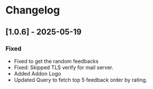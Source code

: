 # Changelog

## [1.0.6] - 2025-05-19

### Fixed
- Fixed to get the random feedbacks
- Fixed: Skipped TLS verify for mail server.
- Added Addon Logo
- Updated Query to fetch top 5 feedback order by rating.

